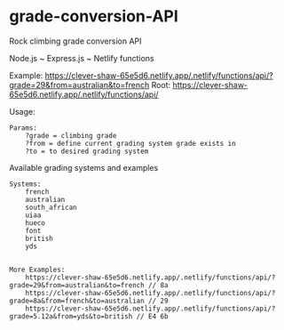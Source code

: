 # grade-conversion-API
Rock climbing grade conversion API

Node.js ~
Express.js ~
Netlify functions

Example: https://clever-shaw-65e5d6.netlify.app/.netlify/functions/api/?grade=29&from=australian&to=french
Root: https://clever-shaw-65e5d6.netlify.app/.netlify/functions/api/

Usage:

    Params:
        ?grade = climbing grade
        ?from = define current grading system grade exists in
        ?to = to desired grading system

Available grading systems and examples

    Systems:
        french
        australian
        south_african
        uiaa
        hueco
        font
        british
        yds


    More Examples:
        https://clever-shaw-65e5d6.netlify.app/.netlify/functions/api/?grade=29&from=australian&to=french // 8a
        https://clever-shaw-65e5d6.netlify.app/.netlify/functions/api/?grade=8a&from=french&to=australian // 29
        https://clever-shaw-65e5d6.netlify.app/.netlify/functions/api/?grade=5.12a&from=yds&to=british // E4 6b
